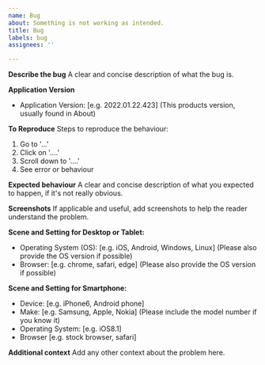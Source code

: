 ```yaml
---
name: Bug
about: Something is not working as intended.
title: Bug
labels: bug
assignees: ''

---
```


**Describe the bug**
A clear and concise description of what the bug is.

**Application Version**
- Application Version: [e.g. 2022.01.22.423] (This products version, usually found in About)

**To Reproduce**
Steps to reproduce the behaviour:
1. Go to '...'
2. Click on '....'
3. Scroll down to '....'
4. See error or behaviour

**Expected behaviour**
A clear and concise description of what you expected to happen, if it's not really obvious.

**Screenshots**
If applicable and useful, add screenshots to help the reader understand the problem.

**Scene and Setting for Desktop or Tablet:**
- Operating System (OS): [e.g. iOS, Android, Windows, Linux] (Please also provide the OS version if possible)
- Browser: [e.g. chrome, safari, edge] (Please also provide the OS version if possible)

**Scene and Setting for Smartphone:**
- Device: [e.g. iPhone6, Android phone]
- Make: [e.g. Samsung, Apple, Nokia] (Please include the model number if you know it)
- Operating System: [e.g. iOS8.1]
- Browser [e.g. stock browser, safari]

**Additional context**
Add any other context about the problem here.
